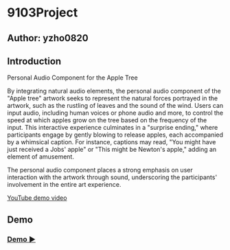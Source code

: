 # 9103Project
## Author: yzho0820

## Introduction
Personal Audio Component for the Apple Tree

By integrating natural audio elements, the personal audio component of the "Apple tree" artwork seeks to represent the natural forces portrayed in the artwork, such as the rustling of leaves and the sound of the wind. Users can input audio, including human voices or phone audio and more, to control the speed at which apples grow on the tree based on the frequency of the input. This interactive experience culminates in a "surprise ending," where participants engage by gently blowing to release apples, each accompanied by a whimsical caption. For instance, captions may read, "You might have just received a Jobs' apple" or "This might be Newton's apple," adding an element of amusement.

The personal audio component places a strong emphasis on user interaction with the artwork through sound, underscoring the participants' involvement in the entire art experience.

[YouTube demo video](https://www.youtube.com/watch?v=_Ru6XkFO7HA)

## Demo
### <a href="https://yimei2.github.io/9103Project/Creative coding major project/index.html">Demo ▶️</a>
